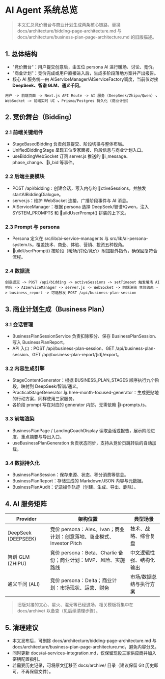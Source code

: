﻿# AI Agent 系统总览

> 本文汇总竞价舞台与商业计划生成两条核心链路，替换 docs/architecture/bidding-page-architecture.md 与 docs/architecture/business-plan-page-architecture.md 的旧版描述。

## 1. 总体结构
- "竞价舞台"：用户提交创意后，由五位 persona AI 进行暖场、讨论、竞价。
- "商业计划"：竞价完成或用户直接进入后，生成多阶段落地方案并产出报告。
- 核心 AI 服务统一由 AIServiceManager/AIServiceFactory调度，当前仅对接 **DeepSeek、智谱 GLM、通义千问**。

`
用户 -> 前端页面 -> Next.js API Route -> AI 服务 (DeepSeek/Zhipu/Qwen)
                            ↘ WebSocket -> 前端实时 UI
                            ↘ Prisma/Postgres 持久化 (商业计划)
`

## 2. 竞价舞台（Bidding）
### 2.1 前端关键组件
- StageBasedBidding 负责创意提交、阶段切换与整体布局。
- UnifiedBiddingStage 呈现五位专家面板、阶段信息与商业计划入口。
- useBiddingWebSocket 订阅 server.js 推送的 i_message、phase_change、i_bid 等事件。

### 2.2 后端主要模块
- POST /api/bidding：创建会话，写入内存的 ctiveSessions，并触发 startAIBiddingDialogue。
- server.js：维护 WebSocket 连接，广播阶段事件与 AI 消息。
- AIServiceManager：根据 persona 选择 DeepSeek/智谱/Qwen，注入 SYSTEM_PROMPTS 和 uildUserPrompt() 拼装的上下文。

### 2.3 Prompt 与 persona
- Persona 定义在 src/lib/ai-service-manager.ts 与 src/lib/ai-persona-system.ts，覆盖技术、商业、体验、营销、投资五种视角。
- uildUserPrompt() 按阶段（暖场/讨论/竞价）附加额外指令，确保回复符合流程。

### 2.4 数据流
`
创意提交 -> POST /api/bidding -> activeSessions -> setTimeout 触发暖场
AI 响应 -> AIServiceManager -> server.js -> WebSocket -> 前端渲染
竞价结束 -> business_report -> 可选触发 POST /api/business-plan-session
`

## 3. 商业计划生成（Business Plan）
### 3.1 会话管理
- BusinessPlanSessionService 负责扣除积分、保存 BusinessPlanSession、写入 BusinessPlanReport。
- API 入口：POST /api/business-plan-session、GET /api/business-plan-session、GET /api/business-plan-report/[id]/export。

### 3.2 内容生成引擎
- StageContentGenerator：根据 BUSINESS_PLAN_STAGES 顺序执行九个阶段，映射到 DeepSeek/智谱/通义。
- PracticalStageGenerator 与 	hree-month-focused-generator：生成更贴地的行动方案，同样使用三家服务。
- 各阶段 prompt 写在对应的 generator 内部，无需依赖 i-prompts.ts。

### 3.3 前端渲染
- BusinessPlanPage / LandingCoachDisplay 读取会话或报告，展示阶段进度、重点摘要与导出入口。
- useBusinessPlanGeneration 负责状态同步，支持从竞价页跳转后的自动加载。

### 3.4 数据持久化
- BusinessPlanSession：保存来源、状态、积分消费等信息。
- BusinessPlanReport：存储生成的 Markdown/JSON 内容与元数据。
- BusinessPlanAudit：记录操作轨迹（创建、生成、导出、删除）。

## 4. AI 服务矩阵
| Provider | 架构位置 | 典型场景 |
|----------|----------|----------|
| DeepSeek (DEEPSEEK) | 竞价 persona：Alex、Ivan；商业计划：创意落地、商业模式、Investor Pitch | 技术、战略、综合复盘 |
| 智谱 GLM (ZHIPU) | 竞价 persona：Beta、Charlie 备份；商业计划：MVP、风险、实施路线 | 中文逻辑性强、结构化输出 |
| 通义千问 (ALI) | 竞价 persona：Delta；商业计划：市场现状、运营、财务 | 市场/数据总结与执行方案 |

> 旧版对接的文心、星火、混元等已经退场，相关模板将集中在 docs/archive/ 以备查（见后续清理步骤）。

## 5. 清理建议
- 本文发布后，可删除 docs/architecture/bidding-page-architecture.md 与 docs/architecture/business-plan-page-architecture.md，避免内容分叉。
- 同时更新 docs/ai-services-integration.md，仅保留现役三家供应商并加入密钥配置指引。
- 若需要历史记录，可将原文迁移至 docs/archive/ 目录（建议保留 Git 历史即可，不再保留文件）。

